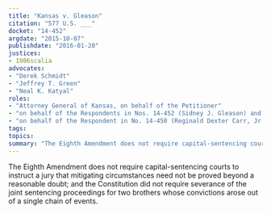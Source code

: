 ```yaml
---
title: "Kansas v. Gleason"
citation: "577 U.S. ___"
docket: "14-452"
argdate: "2015-10-07"
publishdate: "2016-01-20"
justices:
- 1986scalia
advocates:
- "Derek Schmidt"
- "Jeffrey T. Green"
- "Neal K. Katyal"
roles:
- "Attorney General of Kansas, on behalf of the Petitioner"
- "on behalf of the Respondents in Nos. 14-452 (Sidney J. Gleason) and 14-449 (Jonathan D. Carr)"
- "on behalf of the Respondent in No. 14-450 (Reginald Dexter Carr, Jr.)"
tags:
topics:
summary: "The Eighth Amendment does not require capital-sentencing courts to instruct a jury that mitigating circumstances need not be proved beyond a reasonable doubt; and the Constitution did not require severance of the joint sentencing proceedings for two brothers whose convictions arose out of a single chain of events."
---
```

The Eighth Amendment does not require capital-sentencing courts to instruct a jury that mitigating circumstances need not be proved beyond a reasonable doubt; and the Constitution did not require severance of the joint sentencing proceedings for two brothers whose convictions arose out of a single chain of events.

